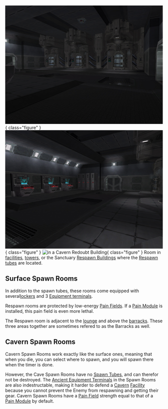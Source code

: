 ![](../images/SpawnRoom.jpg){ class="figure" }
![from another view](../images/SpawnRoom2.jpg){ class="figure" }
![ in a
[Cavern](Caverns.md) [Redoubt Building](Redoubt_Building.md)](../images/CaveSpawnRoom.jpg){ class="figure" } Room in [facilities](Facilities.md), [towers](Towers.md), or
the Sanctuary [Respawn Buildings](Respawn_Building.md) where the
[Respawn tubes](../items/Respawn_Tube.md) are located.

## Surface Spawn Rooms

In addition to the spawn tubes, these rooms come equipped with
several[lockers](../items/Lockers.md) and 3
[Equipment terminals](../items/Equipment_Terminal.md).

Respawn rooms are protected by low-energy
[Pain Fields](../terminology/Pain_Field.md). If a
[Pain Module](../modules/Pain_Module.md) is installed, this pain field is even more
lethal.

The Respawn room is adjacent to the [lounge](../merits/Lounge.md) and above the
[barracks](Barracks.md). These three areas together are sometimes refered to as
the Barracks as well.

## Cavern Spawn Rooms

Cavern Spawn Rooms work exactly like the surface ones, meaning that when you
die, you can select where to spawn, and you will spawn there when the timer is
done.

However, the Cave Spawn Rooms have no [Spawn Tubes](../items/Respawn_Tube.md),
and can therefor not be destroyed. The
[Ancient Equipment Terminals](../items/Ancient_Equipment_Terminal.md) in the
Spawn Rooms are also indestructable, making it harder to defend a
[Cavern](Caverns.md) [Facility](Facilities.md) because you cannot prevent the
Enemy from respawning and getting their gear. Cavern Spawn Rooms have a
[Pain Field](../terminology/Pain_Field.md) strength equal to that of a
[Pain Module](../modules/Pain_Module.md) by default.
